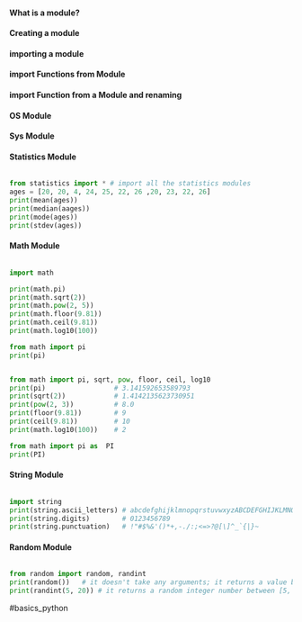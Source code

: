 #### What is a module?

#### Creating a module

#### importing a module

#### import Functions from Module

#### import Function from a Module and renaming

#### OS Module

#### Sys Module

#### Statistics Module

```python

from statistics import * # import all the statistics modules
ages = [20, 20, 4, 24, 25, 22, 26 ,20, 23, 22, 26]
print(mean(ages))
print(median(aages))
print(mode(ages))
print(stdev(ages))

```

#### Math Module

```python

import math

print(math.pi)
print(math.sqrt(2))
print(math.pow(2, 5))
print(math.floor(9.81))
print(math.ceil(9.81))
print(math.log10(100))

from math import pi
print(pi)


from math import pi, sqrt, pow, floor, ceil, log10
print(pi)                 # 3.141592653589793
print(sqrt(2))            # 1.4142135623730951
print(pow(2, 3))          # 8.0
print(floor(9.81))        # 9
print(ceil(9.81))         # 10
print(math.log10(100))    # 2

from math import pi as  PI
print(PI) 

```

#### String Module

```python

import string
print(string.ascii_letters) # abcdefghijklmnopqrstuvwxyzABCDEFGHIJKLMNOPQRSTUVWXYZ
print(string.digits)        # 0123456789
print(string.punctuation)   # !"#$%&'()*+,-./:;<=>?@[\]^_`{|}~

```

#### Random Module

```python

from random import random, randint
print(random())   # it doesn't take any arguments; it returns a value between 0 and 0.9999
print(randint(5, 20)) # it returns a random integer number between [5, 20] inclusive

```

#basics_python
